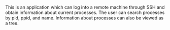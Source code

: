 This is an application which can log into a remote machine through SSH and obtain information about current processes. The user can search processes by pid, ppid, and name. Information about processes can also be viewed as a tree.
